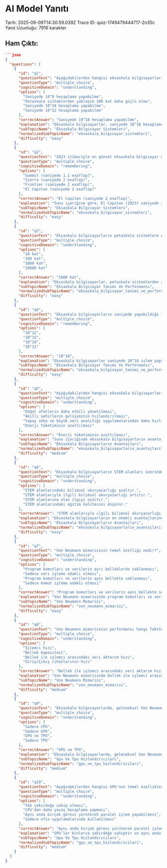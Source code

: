 # AI Model Yanıtı

Tarih: 2025-06-09T14:30:59.039Z
Trace ID: quiz-1749479444717-2n35c
Yanıt Uzunluğu: 7916 karakter

## Ham Çıktı:
```json
```json
{
  "questions": [
    {
      "id": "q1",
      "questionText": "Aşağıdakilerden hangisi eksaskala bilgisayarların temel özelliklerinden biridir?",
      "questionType": "multiple_choice",
      "cognitiveDomain": "understanding",
      "options": [
        "Saniyede 10^9 hesaplama yapabilme",
        "Petaskala sistemlerden yaklaşık 100 kat daha güçlü olma",
        "Saniyede 10^18 hesaplama yapabilme",
        "Saniyede 10^12 hesaplama yapabilme"
      ],
      "correctAnswer": "Saniyede 10^18 hesaplama yapabilme",
      "explanation": "Eksaskala bilgisayarlar, saniyede 10^18 hesaplama yapabilen sistemlerdir. Sunu içeriğinde bu bilgi açıkça belirtilmiştir.",
      "subTopicName": "Eksaskala Bilgisayar Sistemleri",
      "normalizedSubTopicName": "eksaskala_bilgisayar_sistemleri",
      "difficulty": "easy"
    },
    {
      "id": "q2",
      "questionText": "2023 itibariyle en güncel eksaskala bilgisayar modeli hangisidir ve yaklaşık performansı nedir?",
      "questionType": "multiple_choice",
      "cognitiveDomain": "remembering",
      "options": [
        "Summit (saniyede 1.1 exaflop)",
        "Sierra (saniyede 2 exaflop)",
        "Frontier (saniyede 2 exaflop)",
        "El Capitan (saniyede 2 exaflop)"
      ],
      "correctAnswer": "El Capitan (saniyede 2 exaflop)",
      "explanation": "Sunu içeriğine göre, El Capitan (2023) saniyede 2 exaflop performansıyla güncel bir eksaskala bilgisayar modelidir.",
      "subTopicName": "Eksaskala Bilgisayar Sistemleri",
      "normalizedSubTopicName": "eksaskala_bilgisayar_sistemleri",
      "difficulty": "easy"
    },
    {
      "id": "q3",
      "questionText": "Eksaskala bilgisayarların petaskala sistemlere göre yaklaşık kaç kat daha güçlü olduğu söylenebilir?",
      "questionType": "multiple_choice",
      "cognitiveDomain": "understanding",
      "options": [
        "10 kat",
        "100 kat",
        "1000 kat",
        "10000 kat"
      ],
      "correctAnswer": "1000 kat",
      "explanation": "Eksaskala bilgisayarlar, petaskala sistemlerden yaklaşık 1000 kat daha güçlüdür. Bu bilgi sunu içeriğinde belirtilmiştir.",
      "subTopicName": "Eksaskala Bilgisayar Tanımı Ve Performansı",
      "normalizedSubTopicName": "eksaskala_bilgisayar_tanimi_ve_performansi",
      "difficulty": "easy"
    },
    {
      "id": "q4",
      "questionText": "Eksaskala bilgisayarların saniyede yapabildiği işlem sayısı hangi aralıktadır?",
      "questionType": "multiple_choice",
      "cognitiveDomain": "remembering",
      "options": [
        "10^12",
        "10^15",
        "10^18",
        "10^21"
      ],
      "correctAnswer": "10^18",
      "explanation": "Eksaskala bilgisayarlar saniyede 10^18 işlem yapabilir. Metinde bu bilgiye yer verilmiştir.",
      "subTopicName": "Eksaskala Bilgisayar Tanımı Ve Performansı",
      "normalizedSubTopicName": "eksaskala_bilgisayar_tanimi_ve_performansi",
      "difficulty": "easy"
    },
    {
      "id": "q5",
      "questionText": "Aşağıdakilerden hangisi eksaskala bilgisayarların avantajlarından biri değildir?",
      "questionType": "multiple_choice",
      "cognitiveDomain": "understanding",
      "options": [
        "Doğal afetlerin daha etkili yönetilmesi",
        "Akıllı şehirlerin gelişiminin hızlandırılması",
        "Yapay zeka ve büyük veri analitiği uygulamalarından daha hızlı ve verimli sonuçlar elde edilmesi",
        "Enerji tüketiminin azaltılması"
      ],
      "correctAnswer": "Enerji tüketiminin azaltılması",
      "explanation": "Sunu içeriğinde eksaskala bilgisayarların avantajları arasında enerji tüketiminin azaltılması yer almamaktadır. Diğer seçenekler belirtilen avantajlardandır.",
      "subTopicName": "Eksaskala Bilgisayarların Avantajları",
      "normalizedSubTopicName": "eksaskala_bilgisayarlarin_avantajlari",
      "difficulty": "medium"
    },
    {
      "id": "q6",
      "questionText": "Eksaskala bilgisayarların STEM alanları üzerindeki etkisi en doğru nasıl ifade edilebilir?",
      "questionType": "multiple_choice",
      "cognitiveDomain": "understanding",
      "options": [
        "STEM alanlarındaki bilimsel okuryazarlığı azaltır.",
        "STEM alanlarıyla ilgili bilimsel okuryazarlığı artırır.",
        "STEM alanlarına olan ilgiyi azaltır.",
        "STEM alanlarındaki eğitim kalitesini düşürür."
      ],
      "correctAnswer": "STEM alanlarıyla ilgili bilimsel okuryazarlığı artırır.",
      "explanation": "Eksaskala bilgisayarların en önemli avantajlarından biri, STEM (Fen, Teknoloji, Mühendislik, Matematik) alanları ile ilgili bilimsel okuryazarlığın artırılmasıdır.",
      "subTopicName": "Eksaskala Bilgisayarların Avantajları",
      "normalizedSubTopicName": "eksaskala_bilgisayarlarin_avantajlari",
      "difficulty": "easy"
    },
    {
      "id": "q7",
      "questionText": "Von Neumann mimarisinin temel özelliği nedir?",
      "questionType": "multiple_choice",
      "cognitiveDomain": "understanding",
      "options": [
        "Program komutları ve verilerin ayrı belleklerde saklanması",
        "Sadece veri işleme odaklı olması",
        "Program komutları ve verilerin aynı bellekte saklanması",
        "Sadece komut işleme odaklı olması"
      ],
      "correctAnswer": "Program komutları ve verilerin aynı bellekte saklanması",
      "explanation": "Von Neumann mimarisinde program komutları ve veriler aynı bellek içinde saklanır. Bu mimarinin temel özelliğidir.",
      "subTopicName": "Von Neumann Mimarisi",
      "normalizedSubTopicName": "von_neumann_mimarisi",
      "difficulty": "easy"
    },
    {
      "id": "q8",
      "questionText": "Von Neumann mimarisinin performansı hangi faktörle sınırlıdır?",
      "questionType": "multiple_choice",
      "cognitiveDomain": "understanding",
      "options": [
        "İşlemci hızı",
        "Bellek kapasitesi",
        "Bellek ile işlemci arasındaki veri aktarım hızı",
        "Giriş/Çıkış cihazlarının hızı"
      ],
      "correctAnswer": "Bellek ile işlemci arasındaki veri aktarım hızı",
      "explanation": "Von Neumann mimarisinde bellek ile işlemci arasındaki veri aktarım hızı, sistemin performansını sınırlar.",
      "subTopicName": "Von Neumann Mimarisi",
      "normalizedSubTopicName": "von_neumann_mimarisi",
      "difficulty": "medium"
    },
    {
      "id": "q9",
      "questionText": "Eksaskala bilgisayarlarda, geleneksel Von Neumann mimarisinden farklı olarak işlem sürecine dahil edilen heterojen hesaplama kaynakları nelerdir?",
      "questionType": "multiple_choice",
      "cognitiveDomain": "understanding",
      "options": [
        "Sadece CPU",
        "Sadece GPU",
        "GPU ve TPU",
        "Sadece TPU"
      ],
      "correctAnswer": "GPU ve TPU",
      "explanation": "Eksaskala bilgisayarlarda, geleneksel Von Neumann mimarisinden farklı olarak CPU'nun yanı sıra GPU ve TPU gibi hızlandırıcılar da işlem sürecine dahil edilir.",
      "subTopicName": "Gpu Ve Tpu Hızlandırıcıları",
      "normalizedSubTopicName": "gpu_ve_tpu_hizlandiricilari",
      "difficulty": "medium"
    },
    {
      "id": "q10",
      "questionText": "Aşağıdakilerden hangisi GPU'nun temel özelliklerinden biridir?",
      "questionType": "multiple_choice",
      "cognitiveDomain": "understanding",
      "options": [
        "Tek çekirdeğe sahip olması",
        "CPU'dan daha yavaş hesaplama yapması",
        "Aynı anda birçok görevi yürüterek paralel işlem yapabilmesi",
        "Sadece ofis uygulamalarında kullanılması"
      ],
      "correctAnswer": "Aynı anda birçok görevi yürüterek paralel işlem yapabilmesi",
      "explanation": "GPU'lar binlerce çekirdeğe sahiptir ve aynı anda birçok görevi yürüterek paralel işlem yapabilirler. Bu özellikleri sayesinde CPU'dan daha hızlı hesaplamalar yapabilirler.",
      "subTopicName": "Gpu Ve Tpu Hızlandırıcıları",
      "normalizedSubTopicName": "gpu_ve_tpu_hizlandiricilari",
      "difficulty": "medium"
    }
  ]
}
```
```
